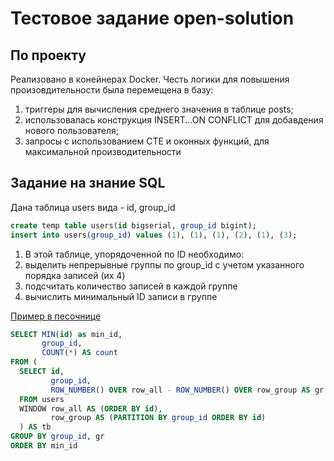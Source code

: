 # Тестовое задание open-solution

## По проекту

Реализовано в конейнерах Docker.
Честь логики для повышения произовдительности была перемещена в базу:

  1. триггеры для вычисления среднего значения в таблице posts;
  2. использовалась конструкция INSERT...ON CONFLICT для добавдения нового пользователя;
  3. запросы с использованием CTE и оконных функций, для максимальной производительности

## Задание на знание SQL

Дана таблица users вида - id, group_id

```sql
create temp table users(id bigserial, group_id bigint);
insert into users(group_id) values (1), (1), (1), (2), (1), (3);
```

1. В этой таблице, упорядоченной по ID необходимо:
2. выделить непрерывные группы по group_id с учетом указанного порядка записей (их 4)
3. подсчитать количество записей в каждой группе
4. вычислить минимальный ID записи в группе

[Пример в песочнице](https://www.db-fiddle.com/f/byav3cdfcuc2vG2gDFnGwP/5)

```sql
SELECT MIN(id) as min_id,
       group_id,
       COUNT(*) AS count
FROM (
  SELECT id,
         group_id,
         ROW_NUMBER() OVER row_all - ROW_NUMBER() OVER row_group AS gr
  FROM users
  WINDOW row_all AS (ORDER BY id),
         row_group AS (PARTITION BY group_id ORDER BY id)
  ) AS tb
GROUP BY group_id, gr
ORDER BY min_id
```
